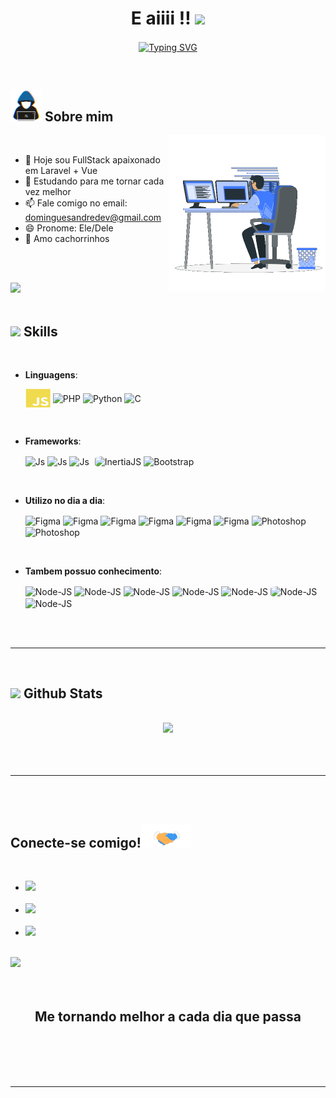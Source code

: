 
<h1 align="center"><b>E aiiii ‼ </b><img src="https://media.giphy.com/media/hvRJCLFzcasrR4ia7z/giphy.gif" width="35"></h1>

<p align="center">
  <a align="center" href="https://git.io/typing-svg"><img src="https://readme-typing-svg.herokuapp.com?font=Poppins&weight=700&size=40&pause=1000&color=FF331F&center=true&vCenter=true&width=600&height=100&lines=Web+Developer+FullStack...;Apaixonado+por+tecnologia" alt="Typing SVG" align="center" /></a>
</p>


<br>



	
## <picture><img src = "https://github.com/0xAbdulKhalid/0xAbdulKhalid/raw/main/assets/mdImages/about_me.gif" width = 50px></picture> **Sobre mim**

<picture> <img align="right" src="https://github.com/0xAbdulKhalid/0xAbdulKhalid/raw/main/assets/mdImages/Right_Side.gif" width = 250px></picture>

<br>

- 🔭 Hoje sou FullStack apaixonado em Laravel + Vue
- 🌱 Estudando para me tornar cada vez melhor
- 📫 Fale comigo no email: dominguesandredev@gmail.com
- 😄 Pronome: Ele/Dele
- 🐶 Amo cachorrinhos 

<br><br>

<img src="https://user-images.githubusercontent.com/73097560/115834477-dbab4500-a447-11eb-908a-139a6edaec5c.gif"><br><br>

## <img src="https://media2.giphy.com/media/QssGEmpkyEOhBCb7e1/giphy.gif?cid=ecf05e47a0n3gi1bfqntqmob8g9aid1oyj2wr3ds3mg700bl&rid=giphy.gif" width ="25"><b> Skills</b>
<br>

<p align="center">

- **Linguagens**:

    <img align="center" alt="Js" height="30" width="40" src="https://raw.githubusercontent.com/devicons/devicon/master/icons/javascript/javascript-plain.svg">
    <img align="center" alt="PHP" height="40" width="40" src="https://cdn.jsdelivr.net/gh/devicons/devicon/icons/php/php-plain.svg">
    <img align="center" alt="Python" height="30" width="40" src="https://cdn.jsdelivr.net/gh/devicons/devicon/icons/python/python-original.svg">
    <img align="center" alt="C" height="30" width="40" src="https://cdn.jsdelivr.net/gh/devicons/devicon/icons/c/c-original.svg">
    
<br>   

- **Frameworks**:
    
    <img align="center" alt="Js" height="30" width="40" src="https://cdn.jsdelivr.net/gh/devicons/devicon/icons/vuejs/vuejs-original.svg"> 
    <img align="center" alt="Js" height="30" width="30" src="https://static-00.iconduck.com/assets.00/laravel-icon-497x512-uwybstke.png" >
    <img align="center" alt="Js" height="30" width="30" src="https://cdn.jsdelivr.net/gh/devicons/devicon/icons/tailwindcss/tailwindcss-plain.svg">
    <img align="center" alt="InertiaJS" height="30" width="30" style="border-radius: 20%; margin-left: 5px;" src="https://avatars.githubusercontent.com/u/47703742?s=280&v=4">
    <img align="center" alt="Bootstrap" height="30" width="40" src="https://cdn.jsdelivr.net/gh/devicons/devicon/icons/bootstrap/bootstrap-original.svg"> 
    
<br>   
    

- **Utilizo no dia a dia**:

    

  <img align="center" alt="Figma" height="30" width="40" src="https://cdn.jsdelivr.net/gh/devicons/devicon/icons/git/git-original.svg">
  <img align="center" alt="Figma" height="30" width="40" src="https://cdn.jsdelivr.net/gh/devicons/devicon/icons/github/github-original.svg">
  <img align="center" alt="Figma" height="30" width="40" src="https://cdn.jsdelivr.net/gh/devicons/devicon/icons/docker/docker-original.svg">
  <img align="center" alt="Figma" height="30" width="40" src="https://cdn.jsdelivr.net/gh/devicons/devicon/icons/mysql/mysql-original-wordmark.svg">
  <img align="center" alt="Figma" height="30" width="35" src="https://cdn.jsdelivr.net/gh/devicons/devicon/icons/microsoftsqlserver/microsoftsqlserver-plain.svg">
  <img align="center" alt="Figma" height="30" width="40" src="https://cdn.jsdelivr.net/gh/devicons/devicon/icons/figma/figma-original.svg">
  <img align="center" alt="Photoshop" height="30" width="40" src="https://cdn.jsdelivr.net/gh/devicons/devicon/icons/photoshop/photoshop-plain.svg">
  <img align="center" alt="Photoshop" height="30" width="40" src="https://cdn.jsdelivr.net/gh/devicons/devicon/icons/chrome/chrome-original.svg">

<br>

- **Tambem possuo conhecimento**:

  <img align="center" alt="Node-JS" height="30" width="40" src="https://cdn.jsdelivr.net/gh/devicons/devicon/icons/nodejs/nodejs-original.svg">
    <img align="center" alt="Node-JS" height="30" width="40" src="https://cdn.jsdelivr.net/gh/devicons/devicon/icons/react/react-original.svg">
    <img align="center" alt="Node-JS" height="30" width="40" src="https://cdn.jsdelivr.net/gh/devicons/devicon/icons/vuetify/vuetify-original.svg">
    <img align="center" alt="Node-JS" height="30" width="40" src="https://cdn.jsdelivr.net/gh/devicons/devicon/icons/bulma/bulma-plain.svg">
    <img align="center" alt="Node-JS" height="30" width="40" src="https://cdn.jsdelivr.net/gh/devicons/devicon/icons/postgresql/postgresql-original.svg">
    <img align="center" alt="Node-JS" height="30" width="30" src="https://encrypted-tbn0.gstatic.com/images?q=tbn:ANd9GcSIbwMa2UagDY9Zhd-mnK55eGCugm5mxO7lMhcu1odGOBpppPWIoRzcHLGzXMKtVKAvCGU&usqp=CAU" style="border-radius: 20%;">
    <img align="center" alt="Node-JS" height="30" width="30" src="https://cdn.jsdelivr.net/gh/devicons/devicon/icons/markdown/markdown-original.svg">

</p>

<br>
<br>

-----

<br>


## <img src="https://media.giphy.com/media/iY8CRBdQXODJSCERIr/giphy.gif" width="35"><b> Github Stats </b>
<br>

<div align="center">

<a href="https://github.com/andrefelipe18">
  <a href="https://github.com/andrefelipe18">
  <img height="180em" src="https://github-readme-stats.vercel.app/api/top-langs/?username=andrefelipe18&layout=compact&langs_count=7&theme=bear"/>

</a>
</div>

<br>
<br>
<br>

-----

<br>
<br>

## <b> Conecte-se comigo!</b><img src="https://github.com/0xAbdulKhalid/0xAbdulKhalid/raw/main/assets/mdImages/handshake.gif" width ="80">
<br>
<div align='left'>

<ul>

<li>
<a href="https://www.instagram.com/andre.domingues18/" target="_blank"><img src="https://img.shields.io/badge/-Instagram-%23E4405F?style=for-the-badge&logo=instagram&logoColor=white" target="_blank"></a>
</a>
</li>

<br>

<li>
<a href="https://www.linkedin.com/in/andr%C3%A9dominguess/" target="_blank"><img src="https://img.shields.io/badge/-LinkedIn-%230077B5?style=for-the-badge&logo=linkedin&logoColor=white" target="_blank"></a> 
</a>
</li>

<br>

<li>
 <a href = "mailto:dominguesandredev@gmail.com"><img src="https://img.shields.io/badge/-Gmail-%23333?style=for-the-badge&logo=gmail&logoColor=white" target="_blank"></a>
</a>
</li>
	
</ul>
</div>

<br>
<img src="https://user-images.githubusercontent.com/73097560/115834477-dbab4500-a447-11eb-908a-139a6edaec5c.gif">
<br>
<br>
<br>

<div align='center'>

## <b>Me tornando melhor a cada dia que passa</b>

</div>
<br>
<br>
<br>
<br>

---

<br>
